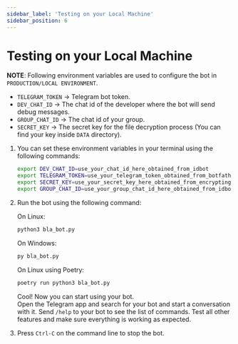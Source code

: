 ```yaml
---
sidebar_label: 'Testing on your Local Machine'
sidebar_position: 6
---
```


# Testing on your Local Machine

**NOTE**: Following environment variables are used to configure the bot in `PRODUCTION/LOCAL ENVIRONMENT`.

   - `TELEGRAM_TOKEN` -> Telegram bot token.
   - `DEV_CHAT_ID` -> The chat id of the developer where the bot will send debug messages.
   - `GROUP_CHAT_ID` -> The chat id of your group.
   - `SECRET_KEY` -> The secret key for the file decryption process (You can find your key inside `DATA` directory).  

1. You can set these environment variables in your terminal using the following commands:

    ```bash
    export DEV_CHAT_ID=use_your_chat_id_here_obtained_from_idbot
    export TELEGRAM_TOKEN=use_your_telegram_token_obtained_from_botfather_earlier
    export SECRET_KEY=use_your_secret_key_here_obtained_from_encrypting_data
    export GROUP_CHAT_ID=use_your_group_chat_id_here_obtained_from_idbot

    ```
2. Run the bot using the following command:

    On Linux:

    ```bash
    python3 bla_bot.py
    ```
    On Windows:

    ```bash
    py bla_bot.py
    ```
    On Linux using Poetry:

    ```bash
    poetry run python3 bla_bot.py
    ```

    Cool! Now you can start using your bot.  
    Open the Telegram app and search for your bot and start a conversation with it.
    Send `/help` to your bot to see the list of commands. Test all other features and make sure everything is working as expected.

3. Press `Ctrl-C` on the command line to stop the bot.